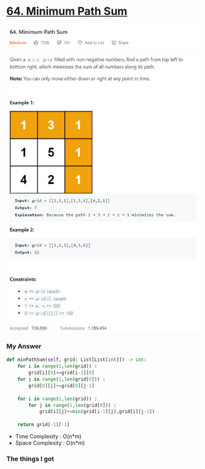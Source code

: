 # [64. Minimum Path Sum](https://leetcode.com/problems/minimum-path-sum/)

![image](Problem.png)



### My Answer

```python
def minPathSum(self, grid: List[List[int]]) -> int:
    for i in range(1,len(grid)) : 
        grid[i][0]+=grid[i-1][0]
    for j in range(1,len(grid[0])) : 
        grid[0][j]+=grid[0][j-1]

    for i in range(1,len(grid)) : 
    	for j in range(1,len(grid[0])) : 
        	grid[i][j]+=min(grid[i-1][j],grid[i][j-1])

	return grid[-1][-1]
```

* Time Complexity : O(n*m)
* Space Complexity : O(n*m)



### The things I got
